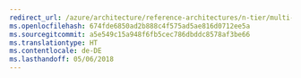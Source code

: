 ```yaml
---
redirect_url: /azure/architecture/reference-architectures/n-tier/multi-region-sql-server
ms.openlocfilehash: 674fde6850ad2b888c4f575ad5ae816d0712ee5a
ms.sourcegitcommit: a5e549c15a948f6fb5cec786dbddc8578af3be66
ms.translationtype: HT
ms.contentlocale: de-DE
ms.lasthandoff: 05/06/2018
---
```

